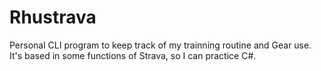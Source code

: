 # Rhustrava
Personal CLI program to keep track of my trainning routine and Gear use. It's based in some functions of Strava, so I can practice C#.
